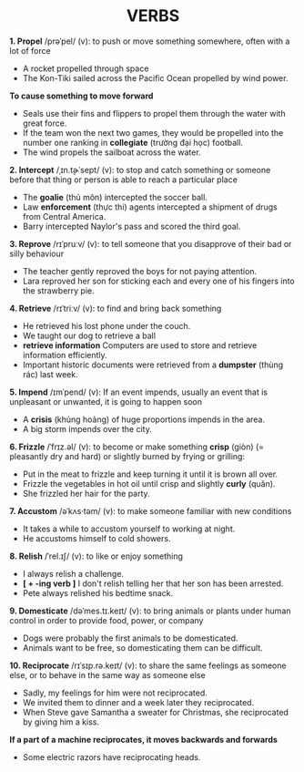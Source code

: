 <h1 align="center"><strong>VERBS</strong></h1>

**1. Propel** /prəˈpel/ (v): to push or move something somewhere, often with a lot of force
- A rocket propelled through space
- The Kon-Tiki sailed across the Pacific Ocean propelled by wind power.

**To cause something to move forward**
- Seals use their fins and flippers to propel them through the water with great force.
- If the team won the next two games, they would be propelled into the number one ranking in **collegiate** (trường đại học) football.
- The wind propels the sailboat across the water.

**2. Intercept** /ˌɪn.t̬ɚˈsept/ (v): to stop and catch something or someone before that thing or person is able to reach a particular place
- The **goalie** (thủ môn) intercepted the soccer ball.
- Law **enforcement** (thực thi) agents intercepted a shipment of drugs from Central America.
- Barry intercepted Naylor's pass and scored the third goal.

**3. Reprove** /rɪˈpruːv/ (v): to tell someone that you disapprove of their bad or silly behaviour
- The teacher gently reproved the boys for not paying attention.
- Lara reproved her son for sticking each and every one of his fingers into the strawberry pie.

**4. Retrieve** /rɪˈtriːv/ (v): to find and bring back something
- He retrieved his lost phone under the couch.
- We taught our dog to retrieve a ball
- **retrieve information** Computers are used to store and retrieve information efficiently.
- Important historic documents were retrieved from a **dumpster** (thùng rác) last week.

**5. Impend** /ɪmˈpend/ (v): If an event impends, usually an event that is unpleasant or unwanted, it is going to happen soon
- A **crisis** (khủng hoảng) of huge proportions impends in the area.
- A big storm impends over the city.

**6. Frizzle** /ˈfrɪz.əl/ (v): to become or make something **crisp** (giòn) (= pleasantly dry and hard) or slightly burned by frying or grilling:
- Put in the meat to frizzle and keep turning it until it is brown all over.
- Frizzle the vegetables in hot oil until crisp and slightly **curly** (quăn).
- She frizzled her hair for the party.

**7. Accustom** /əˈkʌs·təm/ (v): to make someone familiar with new conditions
- It takes a while to accustom yourself to working at night.
- He accustoms himself to cold showers.

**8. Relish** /ˈrel.ɪʃ/ (v): to like or enjoy something
- I always relish a challenge.
-  **[ + -ing verb ]** I don't relish telling her that her son has been arrested.
- Pete always relished his bedtime snack.

**9. Domesticate** /dəˈmes.tɪ.keɪt/ (v): to bring animals or plants under human control in order to provide food, power, or company
- Dogs were probably the first animals to be domesticated.
- Animals want to be free, so domesticating them can be difficult.

**10. Reciprocate** /rɪˈsɪp.rə.keɪt/ (v): to share the same feelings as someone else, or to behave in the same way as someone else
- Sadly, my feelings for him were not reciprocated.
- We invited them to dinner and a week later they reciprocated.
- When Steve gave Samantha a sweater for Christmas, she reciprocated by giving him a kiss.

**If a part of a machine reciprocates, it moves backwards and forwards**
- Some electric razors have reciprocating heads.